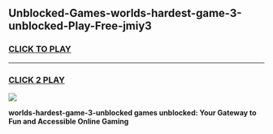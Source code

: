 
## Unblocked-Games-worlds-hardest-game-3-unblocked-Play-Free-jmiy3
<h3>
<a href="https://premium76.site?title=worlds-hardest-game-3-unblocked&ref=23A">CLICK TO PLAY</a></h3>
<hr>

<h3>
<a href="https://premium76.site?title=worlds-hardest-game-3-unblocked&ref=23A">CLICK 2 PLAY</a>
  
</h3>

<a href="https://premium76.site?title=worlds-hardest-game-3-unblocked&ref=23A"><img src="https://clearcache.store/games.png"></a>


**worlds-hardest-game-3-unblocked games unblocked: Your Gateway to Fun and Accessible Online Gaming**
